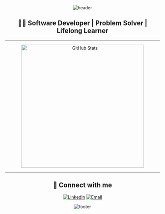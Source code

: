 <!-- 🚀 Space Minimalist GitHub Profile README -->

<div align="center">
  <img src="https://capsule-render.vercel.app/api?type=waving&height=200&text=Sumit%20Vivek&fontAlign=50&fontAlignY=40&color=0:0f2027,100:2c5364&fontSize=50" alt="header" />
</div>

<div align="center">
  
  ## 👨‍💻 Software Developer | Problem Solver | Lifelong Learner

  ---
  
  <img src="https://github-readme-stats.vercel.app/api?username=sumitvivek&show_icons=true&theme=tokyonight&hide_border=true&count_private=true" width="400" alt="GitHub Stats" />
  
  ---
  
  ## 🌌 Connect with me
  
  [![LinkedIn](https://img.shields.io/badge/LinkedIn-0A66C2?style=for-the-badge&logo=linkedin&logoColor=white)](https://linkedin.com/in/sumitvivek)
  [![Email](https://img.shields.io/badge/Email-EA4335?style=for-the-badge&logo=gmail&logoColor=white)](mailto:your.email@example.com)

</div>

<div align="center">
  <img src="https://capsule-render.vercel.app/api?type=waving&height=120&color=0:0f2027,100:2c5364&section=footer" alt="footer" />
</div>

